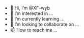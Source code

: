 - 👋 Hi, I’m @XF-wyb
- 👀 I’m interested in ...
- 🌱 I’m currently learning ...
- 💞️ I’m looking to collaborate on ...
- 📫 How to reach me ...

<!---
XF-wyb/XF-wyb is a ✨ special ✨ repository because its `README.md` (this file) appears on your GitHub profile.
You can click the Preview link to take a look at your changes.
--->
